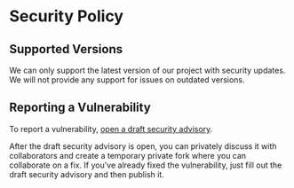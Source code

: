 # Security Policy

## Supported Versions

We can only support the latest version of our project with security updates. We will not provide any support for issues on outdated versions.

## Reporting a Vulnerability

To report a vulnerability, [open a draft security advisory](../../security/advisories/new).

After the draft security advisory is open, you can privately discuss it with collaborators and create a temporary private fork where you can collaborate on a fix. If you've already fixed the vulnerability, just fill out the draft security advisory and then publish it.
